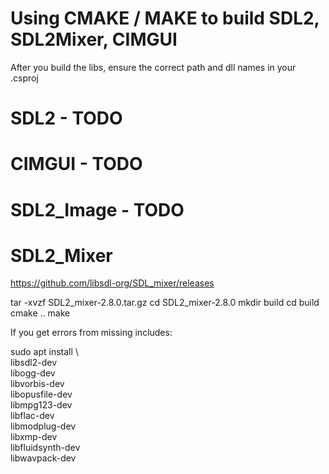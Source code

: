 # Using CMAKE / MAKE to build SDL2, SDL2Mixer, CIMGUI

After you build the libs, ensure the correct path and dll names in your .csproj

# SDL2 - TODO

# CIMGUI - TODO

# SDL2_Image - TODO

# SDL2_Mixer
https://github.com/libsdl-org/SDL_mixer/releases

tar -xvzf SDL2_mixer-2.8.0.tar.gz 
cd SDL2_mixer-2.8.0
mkdir build
cd build
cmake ..
make

If you get errors from missing includes:

sudo apt install \                
    libsdl2-dev \
    libogg-dev \
    libvorbis-dev \
    libopusfile-dev \
    libmpg123-dev \
    libflac-dev \
    libmodplug-dev \
    libxmp-dev \
    libfluidsynth-dev \
    libwavpack-dev
